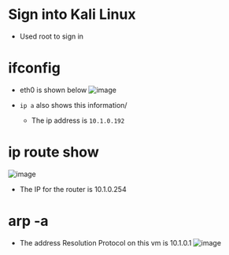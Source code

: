 # Sign into Kali Linux
- Used root to sign in

# ifconfig
- eth0 is shown below 
![image](https://user-images.githubusercontent.com/81980702/121723552-4540ea80-caac-11eb-888e-c5d4198cd0bb.png)

- ``ip a`` also shows this information/
  - The ip address is ``10.1.0.192``

# ip route show
![image](https://user-images.githubusercontent.com/81980702/121723753-889b5900-caac-11eb-8e4e-9736bc0a2d70.png)
- The IP for the router is 10.1.0.254

# arp -a
- The address Resolution Protocol on this vm is 10.1.0.1
![image](https://user-images.githubusercontent.com/81980702/121723909-bda7ab80-caac-11eb-8d56-519cbe325239.png)
